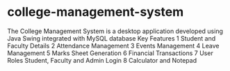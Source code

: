 # college-management-system
The College Management System is a desktop application developed using Java Swing integrated with MySQL database Key Features 1 Student and Faculty Details 2 Attendance Management 3 Events Management 4 Leave Management 5 Marks Sheet Generation 6 Financial Transactions 7 User Roles Student, Faculty and Admin Login 8 Calculator and Notepad
